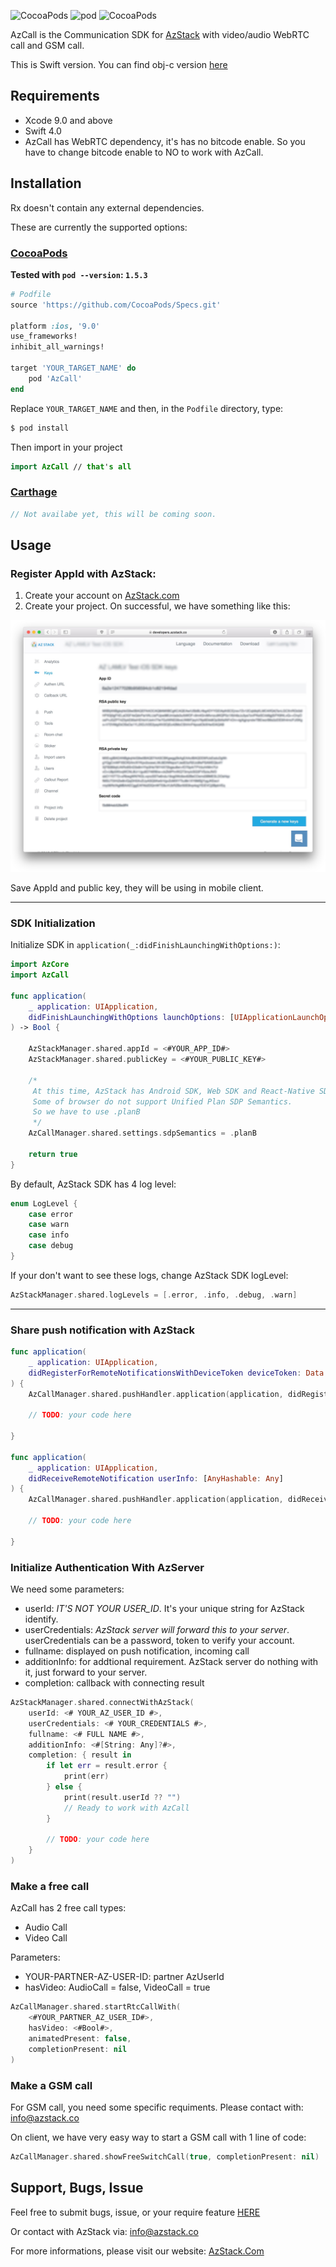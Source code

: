 ![CocoaPods](https://img.shields.io/cocoapods/p/AzCall.svg) ![pod](https://img.shields.io/cocoapods/v/AzCall.svg) ![CocoaPods](https://img.shields.io/cocoapods/l/AzCall.svg) 

AzCall is the Communication SDK for [AzStack](http://azstack.com) with video/audio WebRTC call and GSM call. 

This is Swift version. You can find obj-c version [here](https://developers.azstack.co/SDK/iOS)

## Requirements

* Xcode 9.0 and above
* Swift 4.0
* AzCall has WebRTC dependency, it's has no bitcode enable. So you have to change bitcode enable to NO to work with AzCall.

## Installation

Rx doesn't contain any external dependencies.

These are currently the supported options:

### [CocoaPods](https://guides.cocoapods.org/using/using-cocoapods.html)

**Tested with `pod --version`: `1.5.3`**

```ruby
# Podfile
source 'https://github.com/CocoaPods/Specs.git'

platform :ios, '9.0'
use_frameworks!
inhibit_all_warnings!

target 'YOUR_TARGET_NAME' do
	pod 'AzCall'
end
```

Replace `YOUR_TARGET_NAME` and then, in the `Podfile` directory, type:

```bash
$ pod install
```

Then import in your project

```swift
import AzCall // that's all

```


### [Carthage](https://github.com/Carthage/Carthage)

```swift
// Not availabe yet, this will be coming soon.
```

## Usage

### Register AppId with AzStack:

1. Create your account on [AzStack.com](https://developers.azstack.co/signin)
2. Create your project. On successful, we have something like this:

![Create appId](./Images/create-app-id.jpg "AzStack AppId") 

Save AppId and public key, they will be using in mobile client.

----

### SDK Initialization

Initialize SDK in `application(_:didFinishLaunchingWithOptions:)`:

```swift
import AzCore
import AzCall

func application(
	_ application: UIApplication,
	didFinishLaunchingWithOptions launchOptions: [UIApplicationLaunchOptionsKey: Any]?
) -> Bool {
        
	AzStackManager.shared.appId = <#YOUR_APP_ID#>
	AzStackManager.shared.publicKey = <#YOUR_PUBLIC_KEY#>
	
	/*
	 At this time, AzStack has Android SDK, Web SDK and React-Native SDK.
	 Some of browser do not support Unified Plan SDP Semantics.
	 So we have to use .planB 
	 */
	AzCallManager.shared.settings.sdpSemantics = .planB

	return true
}

```

By default, AzStack SDK has 4 log level:

```swift
enum LogLevel {
	case error
	case warn
	case info
	case debug
}
```

If your don't want to see these logs, change AzStack SDK logLevel:

```swift
AzStackManager.shared.logLevels = [.error, .info, .debug, .warn]
```

----

### Share push notification with AzStack

```swift
func application(
	_ application: UIApplication, 
	didRegisterForRemoteNotificationsWithDeviceToken deviceToken: Data
) {
	AzCallManager.shared.pushHandler.application(application, didRegisterWith: deviceToken)
	
	// TODO: your code here
	
}

func application(
	_ application: UIApplication, 
	didReceiveRemoteNotification userInfo: [AnyHashable: Any]
) {
	AzCallManager.shared.pushHandler.application(application, didReceive: userInfo)
	
	// TODO: your code here
	
}
```

### Initialize Authentication With AzServer

We need some parameters:

- userId: *IT'S NOT YOUR USER_ID*. It's your unique string for AzStack identify.
- userCredentials: *AzStack server will forward this to your server*. userCredentials can be a password, token to verify your account.
- fullname: displayed on push notification, incoming call
- additionInfo: for addtional requirement. AzStack server do nothing with it, just forward to your server.
- completion: callback with connecting result


```swift
AzStackManager.shared.connectWithAzStack(
    userId: <# YOUR_AZ_USER_ID #>,
    userCredentials: <# YOUR_CREDENTIALS #>,
    fullname: <# FULL NAME #>,
    additionInfo: <#[String: Any]?#>,
    completion: { result in
        if let err = result.error {
            print(err)
        } else {
            print(result.userId ?? "")
            // Ready to work with AzCall
        }

        // TODO: your code here
    }
)
```

### Make a free call

AzCall has 2 free call types:

- Audio Call
- Video Call

Parameters:

- YOUR-PARTNER-AZ-USER-ID: partner AzUserId
- hasVideo: AudioCall = false, VideoCall = true

```swift
AzCallManager.shared.startRtcCallWith(
    <#YOUR_PARTNER_AZ_USER_ID#>,
    hasVideo: <#Bool#>,
    animatedPresent: false,
    completionPresent: nil
)
```

### Make a GSM call

For GSM call, you need some specific requiments. Please contact with: [info@azstack.co](mailto:info@azstack.co)

On client, we have very easy way to start a GSM call with 1 line of code:

```swift
AzCallManager.shared.showFreeSwitchCall(true, completionPresent: nil)
```

## Support, Bugs, Issue

Feel free to submit bugs, issue, or your require feature [HERE](/issues)

Or contact with AzStack via: [info@azstack.co](mailto:info@azstack.co)

For more informations, please visit our website: [AzStack.Com](https://azstack.com)